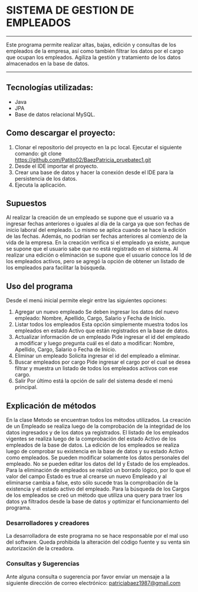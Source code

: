 # SISTEMA DE GESTION DE EMPLEADOS
***
Este programa permite realizar altas, bajas, edición y consultas de los empleados de la empresa, así como también filtrar los datos por el cargo que ocupan los empleados. Agiliza la gestión y tratamiento de los datos almacenados en la base de datos.
***
## Tecnologías utilizadas:
- Java
- JPA
- Base de datos relacional MySQL.

## Como descargar el proyecto:
1. Clonar el repositorio del proyecto en la pc local. Ejecutar el siguiente comando: 
git clone https://github.com/Patito02/BaezPatricia_pruebatec1.git
2. Desde el IDE importar el proyecto.
3. Crear una base de datos y hacer la conexión desde el IDE para la persistencia de los datos.
4. Ejecuta la aplicación.

## Supuestos
Al realizar la creación de un empleado se supone que el usuario va a ingresar fechas anteriores o iguales al día de la carga ya que son fechas de inicio laboral del empleado. Lo mismo se aplica cuando se hace la edición de las fechas. Además, no podrían ser fechas anteriores al comienzo de la vida de la empresa.
En la creación verifica si el empleado ya existe, aunque se supone que el usuario sabe que no está registrado en el sistema.
Al realizar una edición o eliminación se supone que el usuario conoce los Id de los empleados activos, pero se agregó la opción de obtener un listado de los empleados para facilitar la búsqueda.

## Uso del programa
Desde el menú inicial permite elegir entre las siguientes opciones: 
1. Agregar un nuevo empleado
Se deben ingresar los datos del nuevo empleado: Nombre, Apellido, Cargo, Salario y Fecha de Inicio.
2. Listar todos los empleados
Esta opción simplemente muestra todos los empleados en estado Activo que están registrados en la base de datos.
3. Actualizar información de un empleado
Pide ingresar el id del empleado a modificar y luego pregunta cuál es el dato a modificar: Nombre, Apellido, Cargo, Salario o Fecha de Inicio. 
4. Eliminar un empleado
Solicita ingresar el id del empleado a eliminar. 
5. Buscar empleados por cargo
Pide ingresar el cargo por el cual se desea filtrar y muestra un listado de todos los empleados activos con ese cargo.
6. Salir
Por último está la opción de salir del sistema desde el menú principal.

## Explicación de métodos
En la clase Metodo se encuentran todos los métodos utilizados.
La creación de un Empleado se realiza luego de la comprobación de la integridad de los datos ingresados y de los datos ya registrados.
El listado de los empleados vigentes se realiza luego de la comprobación del estado Activo de los empleados de la base de datos.
La edición de los empleados se realiza luego de comprobar su existencia en la base de datos y su estado Activo como empleados. Se pueden modificar solamente los datos personales del empleado. No se pueden editar los datos del Id y Estado de los empleados.
Para la eliminación de empleados se realizó un borrado lógico, por lo que el valor del campo Estado es true al crearse un nuevo Empleado y al eliminarse cambia a false, esto sólo sucede tras la comprobación de la existencia y el estado activo del empleado.
Para la búsqueda de los Cargos de los empleados se creó un método que utiliza una query para traer los datos ya filtrados desde la base de datos y optimizar el funcionamiento del programa.

### Desarrolladores y creadores
La desarrolladora de este programa no se hace responsable por el mal uso del software. Queda prohibida la alteración del código fuente y su venta sin autorización de la creadora.

### Consultas y Sugerencias
Ante alguna consulta o sugerencia por favor enviar un mensaje a la siguiente dirección de correo electrónico: patriciabaez1987@gmail.com
